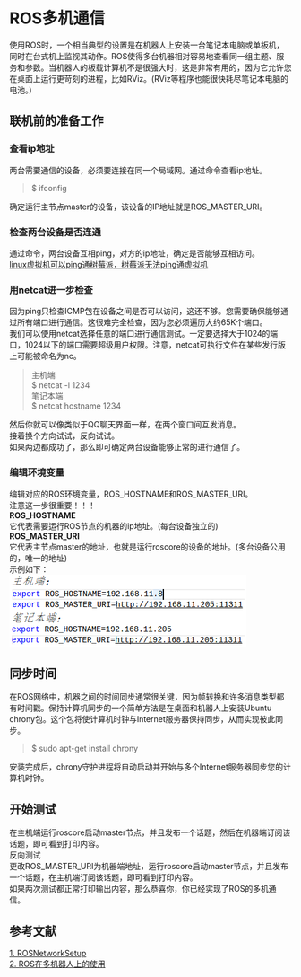 # ROS多机通信

使用ROS时，一个相当典型的设置是在机器人上安装一台笔记本电脑或单板机，同时在台式机上监视其动作。ROS使得多台机器相对容易地查看同一组主题、服务和参数。当机器人的板载计算机不是很强大时，这是非常有用的，因为它允许您在桌面上运行更苛刻的进程，比如RViz。(RViz等程序也能很快耗尽笔记本电脑的电池。)  

## 联机前的准备工作  
### 查看ip地址  
两台需要通信的设备，必须要连接在同一个局域网。通过命令查看ip地址。
>$ ifconfig  

确定运行主节点master的设备，该设备的IP地址就是ROS_MASTER_URI。  
### 检查两台设备是否连通  
通过命令，两台设备互相ping，对方的ip地址，确定是否能够互相访问。  
[linux虚拟机可以ping通树莓派，树莓派无法ping通虚拟机](https://github.com/GaoYubo/Learning-Linux/blob/master/Notes/linux%E8%99%9A%E6%8B%9F%E6%9C%BA%E5%8F%AF%E4%BB%A5ping%E9%80%9A%E6%A0%91%E8%8E%93%E6%B4%BE%EF%BC%8C%E6%A0%91%E8%8E%93%E6%B4%BE%E6%97%A0%E6%B3%95ping%E9%80%9A%E8%99%9A%E6%8B%9F%E6%9C%BA.md)
### 用netcat进一步检查  
因为ping只检查ICMP包在设备之间是否可以访问，这还不够。您需要确保能够通过所有端口进行通信。这很难完全检查，因为您必须遍历大约65K个端口。  
我们可以使用netcat选择任意的端口进行通信测试。一定要选择大于1024的端口，1024以下的端口需要超级用户权限。注意，netcat可执行文件在某些发行版上可能被命名为nc。
>主机端  
 $ netcat -l 1234  
 笔记本端  
 $ netcat hostname 1234  

 然后你就可以像类似于QQ聊天界面一样，在两个窗口间互发消息。  
 接着换个方向试试，反向试试。  
 如果两边都成功了，那么即可确定两台设备能够正常的进行通信了。

### 编辑环境变量  
编辑对应的ROS环境变量，ROS_HOSTNAME和ROS_MASTER_URI。  
注意这一步很重要！！！  
**ROS_HOSTNAME**  
它代表需要运行ROS节点的机器的ip地址。(每台设备独立的)  
**ROS_MASTER_URI**  
它代表主节点master的地址，也就是运行roscore的设备的地址。(多台设备公用的，唯一的地址)  
示例如下：  
![ROS_MASTER_URI](https://github.com/GaoYubo/Learning-ROS/blob/master/pictures/ros_master_url.png?raw=true)


## 同步时间  
在ROS网络中，机器之间的时间同步通常很关键，因为帧转换和许多消息类型都有时间戳。保持计算机同步的一个简单方法是在桌面和机器人上安装Ubuntu chrony包。这个包将使计算机时钟与Internet服务器保持同步，从而实现彼此同步。  

> $ sudo apt-get install chrony  

安装完成后，chrony守护进程将自动启动并开始与多个Internet服务器同步您的计算机时钟。

## 开始测试  
在主机端运行roscore启动master节点，并且发布一个话题，然后在机器端订阅该话题，即可看到打印内容。  
反向测试  
更改ROS_MASTER_URI为机器端地址，运行roscore启动master节点，并且发布一个话题，在主机端订阅该话题，即可看到打印内容。  
如果两次测试都正常打印输出内容，那么恭喜你，你已经实现了ROS的多机通信。

## 参考文献  

[1. ROSNetworkSetup](http://wiki.ros.org/ROS/NetworkSetup)  
[2. ROS在多机器人上的使用](http://wiki.ros.org/cn/ROS/Tutorials/MultipleMachines)


